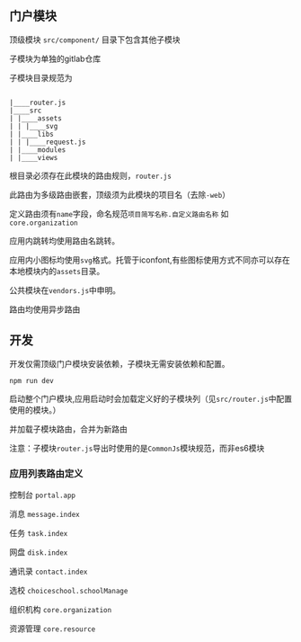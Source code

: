 
## 门户模块


顶级模块 `src/component/` 目录下包含其他子模块

子模块为单独的gitlab仓库

子模块目录规范为

```

|____router.js
|____src
| |____assets
| | |____svg
| |____libs
| | |____request.js
| |____modules
| |____views

```

根目录必须存在此模块的路由规则，`router.js`

此路由为多级路由嵌套，顶级须为此模块的项目名（去除`-web`）

定义路由须有`name`字段，命名规范`项目简写名称.自定义路由名称` 如 `core.organization`

应用内跳转均使用路由名跳转。

应用内小图标均使用`svg`格式。托管于iconfont,有些图标使用方式不同亦可以存在本地模块内的`assets`目录。

公共模块在`vendors.js`中申明。

路由均使用异步路由


## 开发

开发仅需顶级门户模块安装依赖，子模块无需安装依赖和配置。


`npm run dev`

启动整个门户模块,应用启动时会加载定义好的子模块列（见`src/router.js`中配置使用的模块。）

并加载子模块路由，合并为新路由

注意：子模块`router.js`导出时使用的是`CommonJs`模块规范，而非es6模块



### 应用列表路由定义

控制台 `portal.app`

消息 `message.index`

任务 `task.index`

网盘 `disk.index`

通讯录 `contact.index`

选校 `choiceschool.schoolManage`

组织机构 `core.organization`

资源管理 `core.resource`







